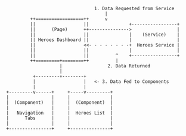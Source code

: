                                          1. Data Requested from Service
                                             |
                 ++==================++      v
                 ||                  ||               +-----------------+
                 ||      (Page)      ++--------------->                 |
                 ||                  ||               |    (Service)    |
                 || Heroes Dashboard ||               |                 |
                 ||                  <<- - - - - - - -+  Heroes Service |
                 ||                  ||               |                 |
                 ||                  ||          ^    +-----------------+
                 ++=========+========++          |
                            |                 2. Data Returned
                            |
                  +---------+--------+
                  |                  |   <- 3. Data Fed to Components
                  |                  |
        +---------v------+     +-----v---------+
        |                |     |               |
        |  (Component)   |     |  (Component)  |
        |                |     |               |
        |   Navigation   |     |  Heroes List  |
        |      Tabs      |     |               |
        |                |     |               |
        +----------------+     +---------------+

